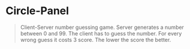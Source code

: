 # Circle-Panel

> Client-Server number guessing game.
> Server generates a number between 0 and 99. The client has to guess the number. For every wrong guess it costs 3 score. The lower the score the better.



